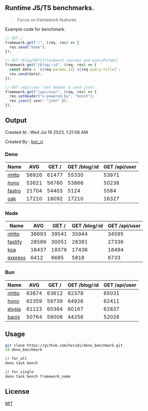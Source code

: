 ## Runtime JS/TS benchmarks.

> Focus on framework features.

Example code for benchmark.
```ts
// GET /
framework.get("/", (req, res) => {
  res.send("home");
});

// GET /blog/99?title=bench (params and queryParams)
framework.get("/blog/:id", (req, res) => {
  const data = `${req.params.id} ${req.query.title}`;
  res.send(data);
});

// GET /api/user (set header & send json)
framework.get("/api/user", (req, res) => {
  res.setHeader("x-powered-by", "bench");
  res.json({ user: "john" });
});
```

## Output
Created At : Wed Jul 19 2023, 1:21:06 AM

Created By : [bot_ci](https://github.com/herudi/deno_benchmarks/commits?author=github-actions%5Bbot%5D)


### Deno
|Name|AVG|GET /|GET /blog/:id|GET /api/user|
|----|----|----|----|----|
|[nhttp](https://github.com/nhttp/nhttp)|56926|61477|55330|53971|
|[hono](https://github.com/honojs/hono)|53621|56760|53866|50238|
|[fastro](https://github.com/fastrodev/fastro)|21704|54403|5124|5584|
|[oak](https://github.com/oakserver/oak)|17210|18092|17210|16327|
  


### Node
|Name|AVG|GET /|GET /blog/:id|GET /api/user|
|----|----|----|----|----|
|[nhttp](https://github.com/nhttp/nhttp)|36693|39541|35944|34595|
|[fastify](https://github.com/fastify/fastify)|28589|30051|28381|27336|
|[koa](https://github.com/koajs/koa)|18437|19378|17438|18494|
|[express](https://github.com/expressjs/express)|6412|6685|5818|6733|
  


### Bun
|Name|AVG|GET /|GET /blog/:id|GET /api/user|
|----|----|----|----|----|
|[nhttp](https://github.com/nhttp/nhttp)|63674|63612|62378|65031|
|[hono](https://github.com/honojs/hono)|62359|59739|64926|62411|
|[elysia](https://github.com/elysiajs/elysia)|61123|60364|60167|62837|
|[baojs](https://github.com/mattreid1/baojs)|50764|56008|44256|52028|
  



## Usage

```bash
git clone https://github.com/herudi/deno_benchmark.git
cd deno_benchmark

// for_all
deno task bench

// for_single
deno task bench framework_name
```

## License

[MIT](LICENSE)


